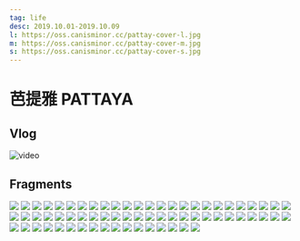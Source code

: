 ```yaml
---
tag: life
desc: 2019.10.01-2019.10.09
l: https://oss.canisminor.cc/pattay-cover-l.jpg
m: https://oss.canisminor.cc/pattay-cover-m.jpg
s: https://oss.canisminor.cc/pattay-cover-s.jpg
---
```


# 芭提雅 PATTAYA

## Vlog

![video](https://oss.canisminor.cc/Pattay_1080p)

## Fragments

![](https://oss.canisminor.cc/pattay_1.JPG)
![](https://oss.canisminor.cc/pattay_2.JPG)
![](https://oss.canisminor.cc/pattay_3.JPG)
![](https://oss.canisminor.cc/pattay_4.JPG)
![](https://oss.canisminor.cc/pattay_5.JPG)
![](https://oss.canisminor.cc/pattay_6.JPG)
![](https://oss.canisminor.cc/pattay_7.JPG)
![](https://oss.canisminor.cc/pattay_8.JPG)
![](https://oss.canisminor.cc/pattay_9.JPG)
![](https://oss.canisminor.cc/pattay_10.JPG)
![](https://oss.canisminor.cc/pattay_11.JPG)
![](https://oss.canisminor.cc/pattay_12.JPG)
![](https://oss.canisminor.cc/pattay_13.JPG)
![](https://oss.canisminor.cc/pattay_14.JPG)
![](https://oss.canisminor.cc/pattay_15.JPG)
![](https://oss.canisminor.cc/pattay_16.JPG)
![](https://oss.canisminor.cc/pattay_17.JPG)
![](https://oss.canisminor.cc/pattay_18.JPG)
![](https://oss.canisminor.cc/pattay_19.JPG)
![](https://oss.canisminor.cc/pattay_20.JPG)
![](https://oss.canisminor.cc/pattay_21.JPG)
![](https://oss.canisminor.cc/pattay_22.JPG)
![](https://oss.canisminor.cc/pattay_23.JPG)
![](https://oss.canisminor.cc/pattay_24.JPG)
![](https://oss.canisminor.cc/pattay_25.JPG)
![](https://oss.canisminor.cc/pattay_26.JPG)
![](https://oss.canisminor.cc/pattay_27.JPG)
![](https://oss.canisminor.cc/pattay_28.JPG)
![](https://oss.canisminor.cc/pattay_29.JPG)
![](https://oss.canisminor.cc/pattay_30.JPG)
![](https://oss.canisminor.cc/pattay_31.JPG)
![](https://oss.canisminor.cc/pattay_32.JPG)
![](https://oss.canisminor.cc/pattay_33.JPG)
![](https://oss.canisminor.cc/pattay_34.JPG)
![](https://oss.canisminor.cc/pattay_35.JPG)
![](https://oss.canisminor.cc/pattay_36.JPG)
![](https://oss.canisminor.cc/pattay_37.JPG)
![](https://oss.canisminor.cc/pattay_38.JPG)
![](https://oss.canisminor.cc/pattay_40.JPG)
![](https://oss.canisminor.cc/pattay_41.JPG)
![](https://oss.canisminor.cc/pattay_42.JPG)
![](https://oss.canisminor.cc/pattay_43.JPG)
![](https://oss.canisminor.cc/pattay_44.JPG)
![](https://oss.canisminor.cc/pattay_45.JPG)
![](https://oss.canisminor.cc/pattay_46.JPG)
![](https://oss.canisminor.cc/pattay_47.JPG)
![](https://oss.canisminor.cc/pattay_48.JPG)
![](https://oss.canisminor.cc/pattay_49.JPG)
![](https://oss.canisminor.cc/pattay_50.JPG)
![](https://oss.canisminor.cc/pattay_51.JPG)
![](https://oss.canisminor.cc/pattay_52.JPG)
![](https://oss.canisminor.cc/pattay_53.JPG)
![](https://oss.canisminor.cc/pattay_54.JPG)
![](https://oss.canisminor.cc/pattay_55.JPG)
![](https://oss.canisminor.cc/pattay_56.JPG)
![](https://oss.canisminor.cc/pattay_57.JPG)
![](https://oss.canisminor.cc/pattay_58.JPG)
![](https://oss.canisminor.cc/pattay_59.JPG)
![](https://oss.canisminor.cc/pattay_60.JPG)
![](https://oss.canisminor.cc/pattay_61.JPG)
![](https://oss.canisminor.cc/pattay_62.JPG)
![](https://oss.canisminor.cc/pattay_63.JPG)
![](https://oss.canisminor.cc/pattay_64.JPG)
![](https://oss.canisminor.cc/pattay_65.JPG)
![](https://oss.canisminor.cc/pattay_66.JPG)
![](https://oss.canisminor.cc/pattay_67.JPG)
![](https://oss.canisminor.cc/pattay_68.JPG)
